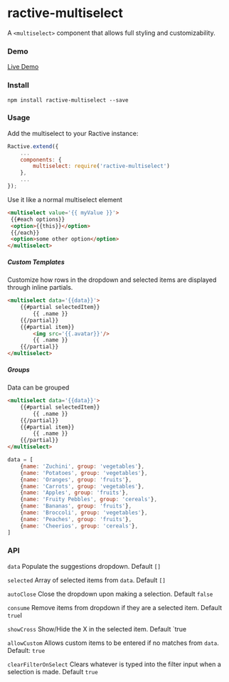 # ractive-multiselect

A `<multiselect>` component that allows full styling and customizability.

### Demo

[Live Demo](http://jondum.github.com/ractive-multiselect/demo/)

### Install


```
npm install ractive-multiselect --save
```

### Usage

Add the multiselect to your Ractive instance:

```js
Ractive.extend({
    ...
    components: {
        multiselect: require('ractive-multiselect')
    },
    ...
});
```

Use it like a normal multiselect element

```html
<multiselect value='{{ myValue }}'>
 {{#each options}}
 <option>{{this}}</option>
 {{/each}}
 <option>some other option</option>
</multiselect>
```

##### Custom Templates

Customize how rows in the dropdown and selected items are displayed through inline partials.

```html
<multiselect data='{{data}}'>
    {{#partial selectedItem}}
        {{ .name }}
    {{/partial}}
    {{#partial item}}
        <img src='{{.avatar}}'/>
        {{ .name }}
    {{/partial}}
</multiselect>
```

##### Groups

Data can be grouped

```html
<multiselect data='{{data}}'>
    {{#partial selectedItem}}
        {{ .name }}
    {{/partial}}
    {{#partial item}}
        {{ .name }}
    {{/partial}}
</multiselect>
```
```js
data = [
    {name: 'Zuchini', group: 'vegetables'},
    {name: 'Potatoes', group: 'vegetables'},
    {name: 'Oranges', group: 'fruits'},
    {name: 'Carrots', group: 'vegetables'},
    {name: 'Apples', group: 'fruits'},
    {name: 'Fruity Pebbles', group: 'cereals'},
    {name: 'Bananas', group: 'fruits'},
    {name: 'Broccoli', group: 'vegetables'},
    {name: 'Peaches', group: 'fruits'},
    {name: 'Cheerios', group: 'cereals'},
]
```


### API


`data` Populate the suggestions dropdown. Default `[]`

`selected` Array of selected items from `data`. Default `[]`

`autoClose` Close the dropdown upon making a selection. Default `false`

`consume`  Remove items from dropdown if they are a selected item. Default `true`I

`showCross` Show/Hide the X in the selected item. Default `true

`allowCustom` Allows custom items to be entered if no matches from `data`. Default: `true`

`clearFilterOnSelect` Clears whatever is typed into the filter input when a selection is made. Default `true`









